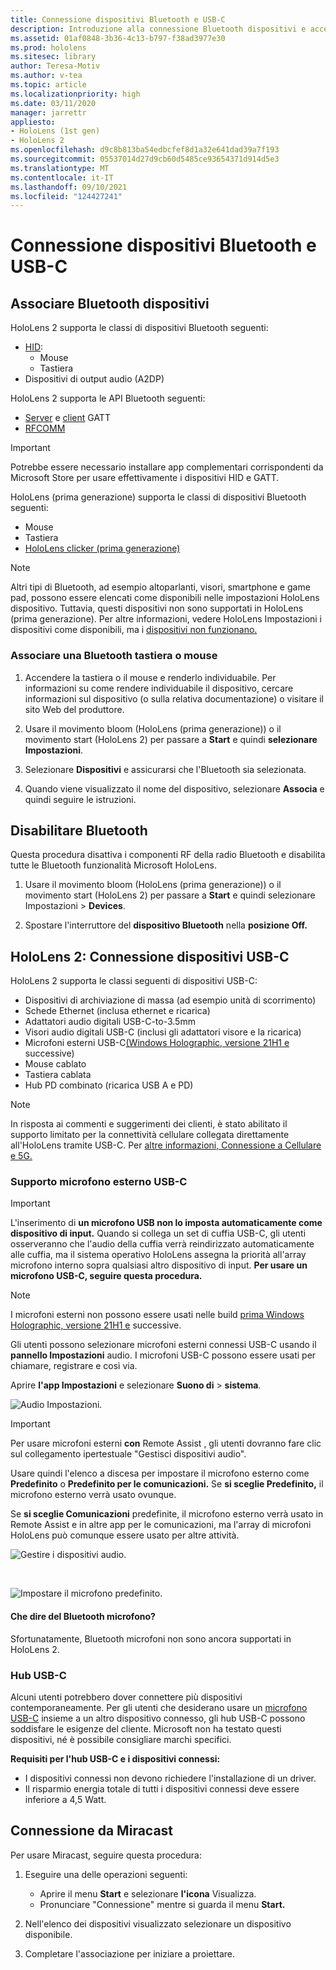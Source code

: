 ```yaml
---
title: Connessione dispositivi Bluetooth e USB-C
description: Introduzione alla connessione Bluetooth dispositivi e accessori USB-C dai dispositivi HoloLens realtà mista.
ms.assetid: 01af0848-3b36-4c13-b797-f38ad3977e30
ms.prod: hololens
ms.sitesec: library
author: Teresa-Motiv
ms.author: v-tea
ms.topic: article
ms.localizationpriority: high
ms.date: 03/11/2020
manager: jarrettr
appliesto:
- HoloLens (1st gen)
- HoloLens 2
ms.openlocfilehash: d9c8b813ba54edbcfef8d1a32e641dad39a7f193
ms.sourcegitcommit: 05537014d27d9cb60d5485ce93654371d914d5e3
ms.translationtype: MT
ms.contentlocale: it-IT
ms.lasthandoff: 09/10/2021
ms.locfileid: "124427241"
---
```

# <a name="connect-to-bluetooth-and-usb-c-devices"></a>Connessione dispositivi Bluetooth e USB-C

## <a name="pair-bluetooth-devices"></a>Associare Bluetooth dispositivi

HoloLens 2 supporta le classi di dispositivi Bluetooth seguenti:

- [HID](/windows-hardware/drivers/hid/):
    - Mouse
    - Tastiera
- Dispositivi di output audio (A2DP)

HoloLens 2 supporta le API Bluetooth seguenti:
- [Server](/windows/uwp/devices-sensors/gatt-server) e [client](/windows/uwp/devices-sensors/gatt-client) GATT
- [RFCOMM](/windows/uwp/devices-sensors/send-or-receive-files-with-rfcomm)
>[!IMPORTANT]
> Potrebbe essere necessario installare app complementari corrispondenti da Microsoft Store per usare effettivamente i dispositivi HID e GATT.

HoloLens (prima generazione) supporta le classi di dispositivi Bluetooth seguenti:

- Mouse
- Tastiera
- [HoloLens clicker (prima generazione)](hololens1-clicker.md)

> [!NOTE]
> Altri tipi di Bluetooth, ad esempio altoparlanti, visori, smartphone e game pad, possono essere elencati come disponibili nelle impostazioni HoloLens dispositivo. Tuttavia, questi dispositivi non sono supportati in HoloLens (prima generazione). Per altre informazioni, vedere HoloLens Impostazioni i dispositivi come disponibili, ma i [dispositivi non funzionano.](hololens-troubleshooting.md#devices-listed-as-available-in-settings-dont-work)

### <a name="pair-a-bluetooth-keyboard-or-mouse"></a>Associare una Bluetooth tastiera o mouse

1. Accendere la tastiera o il mouse e renderlo individuabile. Per informazioni su come rendere individuabile il dispositivo, cercare informazioni sul dispositivo (o sulla relativa documentazione) o visitare il sito Web del produttore.

1. Usare il movimento bloom (HoloLens (prima generazione)) o il movimento start (HoloLens 2) per passare a **Start** e quindi **selezionare Impostazioni**.

1. Selezionare **Dispositivi** e assicurarsi che l'Bluetooth sia selezionata.  

1. Quando viene visualizzato il nome del dispositivo, selezionare **Associa** e quindi seguire le istruzioni.

## <a name="disable-bluetooth"></a>Disabilitare Bluetooth

Questa procedura disattiva i componenti RF della radio Bluetooth e disabilita tutte le Bluetooth funzionalità Microsoft HoloLens.

1. Usare il movimento bloom (HoloLens (prima generazione)) o il movimento start (HoloLens 2) per passare a **Start** e quindi selezionare Impostazioni  >  **Devices**.

1. Spostare l'interruttore del **dispositivo Bluetooth** nella **posizione Off.**

## <a name="hololens-2-connect-usb-c-devices"></a>HoloLens 2: Connessione dispositivi USB-C

HoloLens 2 supporta le classi seguenti di dispositivi USB-C:

- Dispositivi di archiviazione di massa (ad esempio unità di scorrimento)
- Schede Ethernet (inclusa ethernet e ricarica)
- Adattatori audio digitali USB-C-to-3.5mm
- Visori audio digitali USB-C (inclusi gli adattatori visore e la ricarica)
- Microfoni esterni USB-C[(Windows Holographic, versione 21H1 e](hololens-release-notes.md#windows-holographic-version-21h1) successive)
- Mouse cablato
- Tastiera cablata
- Hub PD combinato (ricarica USB A e PD)


> [!NOTE]
> In risposta ai commenti e suggerimenti dei clienti, è stato abilitato il supporto limitato per la connettività cellulare collegata direttamente all'HoloLens tramite USB-C. Per [altre informazioni, Connessione a Cellulare e 5G.](hololens-cellular.md)

### <a name="usb-c-external-microphone-support"></a>Supporto microfono esterno USB-C

> [!IMPORTANT]
> L'inserimento di **un microfono USB non lo imposta automaticamente come dispositivo di input.** Quando si collega un set di cuffia USB-C, gli utenti osserveranno che l'audio della cuffia verrà reindirizzato automaticamente alle cuffia, ma il sistema operativo HoloLens assegna la priorità all'array microfono interno sopra qualsiasi altro dispositivo di input. **Per usare un microfono USB-C, seguire questa procedura.**

> [!NOTE]
> I microfoni esterni non possono essere usati nelle build [prima Windows Holographic, versione 21H1 e](hololens-release-notes.md#windows-holographic-version-21h1) successive. 

Gli utenti possono selezionare microfoni esterni connessi USB-C usando il **pannello Impostazioni** audio. I microfoni USB-C possono essere usati per chiamare, registrare e così via.

Aprire **l'app Impostazioni** e selezionare **Suono di**  >  **sistema**.

![Audio Impostazioni.](images/usbc-mic-1.jpg)

> [!IMPORTANT]
> Per usare microfoni esterni **con** Remote Assist , gli utenti dovranno fare clic sul collegamento ipertestuale "Gestisci dispositivi audio".
>
> Usare quindi l'elenco a discesa per impostare il microfono esterno come **Predefinito** o **Predefinito per le comunicazioni.** Se **si sceglie Predefinito,** il microfono esterno verrà usato ovunque.
>
> Se **si sceglie Comunicazioni** predefinite, il microfono esterno verrà usato in Remote Assist e in altre app per le comunicazioni, ma l'array di microfoni HoloLens può comunque essere usato per altre attività.

![Gestire i dispositivi audio.](images/usbc-mic-2.png)

<br>

![Impostare il microfono predefinito.](images/usbc-mic-3.jpg)

#### <a name="what-about-bluetooth-microphone-support"></a>Che dire del Bluetooth microfono?

Sfortunatamente, Bluetooth microfoni non sono ancora supportati in HoloLens 2.

### <a name="usb-c-hubs"></a>Hub USB-C

Alcuni utenti potrebbero dover connettere più dispositivi contemporaneamente. Per gli utenti che desiderano usare un [microfono USB-C](#usb-c-external-microphone-support) insieme a un altro dispositivo connesso, gli hub USB-C possono soddisfare le esigenze del cliente. Microsoft non ha testato questi dispositivi, né è possibile consigliare marchi specifici.

**Requisiti per l'hub USB-C e i dispositivi connessi:**

- I dispositivi connessi non devono richiedere l'installazione di un driver.
- Il risparmio energia totale di tutti i dispositivi connessi deve essere inferiore a 4,5 Watt.

## <a name="connect-to-miracast"></a>Connessione da Miracast

Per usare Miracast, seguire questa procedura:

1. Eseguire una delle operazioni seguenti:  

   - Aprire il menu **Start** e selezionare **l'icona** Visualizza.
   - Pronunciare "Connessione" mentre si guarda il menu **Start.**  

1. Nell'elenco dei dispositivi visualizzato selezionare un dispositivo disponibile.

1. Completare l'associazione per iniziare a proiettare.
